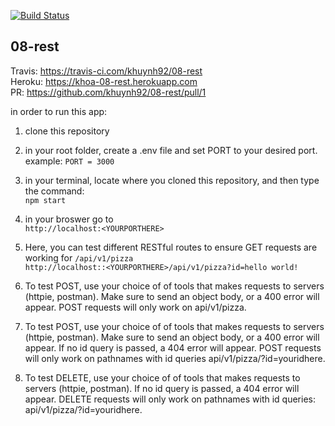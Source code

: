 [![Build Status](https://travis-ci.com/khuynh92/08-rest.svg?branch=master)](https://travis-ci.com/khuynh92/08-rest)

## 08-rest

  Travis: https://travis-ci.com/khuynh92/08-rest  
  Heroku: https://khoa-08-rest.herokuapp.com  
  PR: https://github.com/khuynh92/08-rest/pull/1

in order to run this app:

 1. clone this repository

 2. in your root folder, create a .env file and set PORT to your desired port.  example: `PORT = 3000` 
3. in your terminal, locate where you cloned this repository, and then type the command:  
      `npm start`  
4. in your broswer go to  
`http://localhost:<YOURPORTHERE>`  

5. Here, you can test different RESTful routes to ensure GET requests are working for `/api/v1/pizza`  
    `http://localhost::<YOURPORTHERE>/api/v1/pizza?id=hello world!`   

6. To test POST, use your choice of of tools that makes requests to servers (httpie, postman). Make sure to send an object body, or a 400 error will appear. POST requests will only work on api/v1/pizza.

7. To test POST, use your choice of of tools that makes requests to servers (httpie, postman). Make sure to send an object body, or a 400 error will appear. If no id query is passed, a 404 error will appear. POST requests will only work on pathnames with id queries api/v1/pizza/?id=youridhere.

8. To test DELETE, use your choice of of tools that makes requests to servers (httpie, postman). If no id query is passed, a 404 error will appear. DELETE requests will only work on pathnames with id queries: api/v1/pizza/?id=youridhere.



